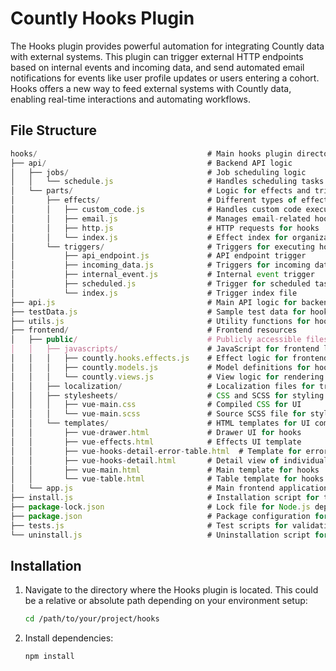 # Countly Hooks Plugin

The Hooks plugin provides powerful automation for integrating Countly data with external systems. This plugin can trigger external HTTP endpoints based on internal events and incoming data, and send automated email notifications for events like user profile updates or users entering a cohort. Hooks offers a new way to feed external systems with Countly data, enabling real-time interactions and automating workflows.

## File Structure

```javascript
hooks/                                      # Main hooks plugin directory
├── api/                                    # Backend API logic
│   ├── jobs/                               # Job scheduling logic
│   │   └── schedule.js                     # Handles scheduling tasks
│   └── parts/                              # Logic for effects and triggers
│       ├── effects/                        # Different types of effects used in hooks
│       │   ├── custom_code.js              # Handles custom code execution
│       │   ├── email.js                    # Manages email-related hooks
│       │   ├── http.js                     # HTTP requests for hooks
│       │   └── index.js                    # Effect index for organization
│       └── triggers/                       # Triggers for executing hooks
│           ├── api_endpoint.js             # API endpoint trigger
│           ├── incoming_data.js            # Triggers for incoming data
│           ├── internal_event.js           # Internal event trigger
│           ├── scheduled.js                # Trigger for scheduled tasks
│           └── index.js                    # Trigger index file
├── api.js                                  # Main API logic for backend requests
├── testData.js                             # Sample test data for hooks
├── utils.js                                # Utility functions for hooks
├── frontend/                               # Frontend resources
│   ├── public/                             # Publicly accessible files
│   │   ├── javascripts/                    # JavaScript for frontend logic
│   │   │   ├── countly.hooks.effects.js    # Effect logic for frontend hooks
│   │   │   ├── countly.models.js           # Model definitions for hooks
│   │   │   └── countly.views.js            # View logic for rendering hooks
│   │   ├── localization/                   # Localization files for translations
│   │   ├── stylesheets/                    # CSS and SCSS for styling hooks UI
│   │   │   ├── vue-main.css                # Compiled CSS for UI
│   │   │   └── vue-main.scss               # Source SCSS file for styling
│   │   └── templates/                      # HTML templates for UI components
│   │       ├── vue-drawer.html             # Drawer UI for hooks
│   │       ├── vue-effects.html            # Effects UI template
│   │       ├── vue-hooks-detail-error-table.html  # Template for error table
│   │       ├── vue-hooks-detail.html       # Detail view of individual hooks
│   │       ├── vue-main.html               # Main template for hooks
│   │       └── vue-table.html              # Table template for hooks display
│   └── app.js                              # Main frontend application logic
├── install.js                              # Installation script for the plugin
├── package-lock.json                       # Lock file for Node.js dependencies
├── package.json                            # Package configuration for Node.js
├── tests.js                                # Test scripts for validating hooks functionality
└── uninstall.js                            # Uninstallation script for removing the plugin
```

## Installation

1. Navigate to the directory where the Hooks plugin is located. This could be a relative or absolute path depending on your environment setup:

    ```bash
    cd /path/to/your/project/hooks
    ```

2. Install dependencies:

    ```bash
    npm install
    ```
